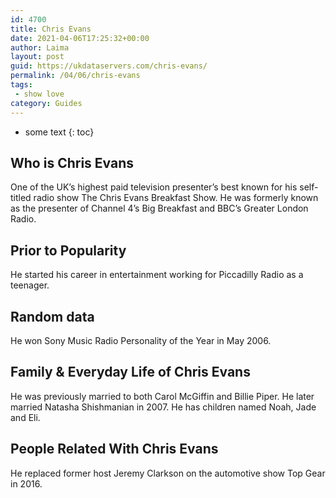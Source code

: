 ```yaml
---
id: 4700
title: Chris Evans
date: 2021-04-06T17:25:32+00:00
author: Laima
layout: post
guid: https://ukdataservers.com/chris-evans/
permalink: /04/06/chris-evans
tags:
 - show love
category: Guides
---
```


* some text
{: toc}


## Who is Chris Evans
                  
                  
                  
One of the UK&#8217;s highest paid television presenter&#8217;s best known for his self-titled radio show The Chris Evans Breakfast Show. He was formerly known as the presenter of Channel 4&#8217;s Big Breakfast and BBC&#8217;s Greater London Radio.
                  
              
            
              
            
                
                
                
## Prior to Popularity
                  
                  
                  
He started his career in entertainment working for Piccadilly Radio as a teenager.
                  
              
            
              
            
                
                
                
## Random data
                  
                  
                  
He won Sony Music Radio Personality of the Year in May 2006.
                  
              
            
              
            
                
                
                
## Family & Everyday Life of Chris Evans
                  
                  
                  
He was previously married to both Carol McGiffin and Billie Piper. He later married Natasha Shishmanian in 2007. He has children named Noah, Jade and Eli.
                  
              
            
              
            
                
                
                
## People Related With Chris Evans
                  
                  
                  
He replaced former host Jeremy Clarkson on the automotive show Top Gear in 2016.
                  
              
            
              
            
                
              
            
              
              
            
            
              
            
          
          
          